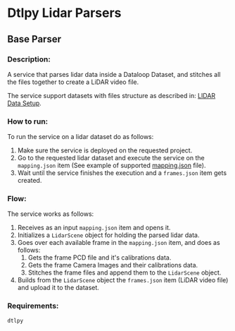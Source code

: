 # Dtlpy Lidar Parsers

## Base Parser

### Description:

A service that parses lidar data inside a Dataloop Dataset,
and stitches all the files together to create a LiDAR video file.

The service support datasets with files structure as described in:
[LIDAR Data Setup](https://dataloop.ai/docs/lidar-data-setup).


### How to run:

To run the service on a lidar dataset do as follows:
1. Make sure the service is deployed on the requested project.
2. Go to the requested lidar dataset and execute the service on the `mapping.json` item 
   (See example of supported [mapping.json](assets%2Fmapping.json) file).
3. Wait until the service finishes the execution and a `frames.json` item gets created.

### Flow:

The service works as follows:
1. Receives as an input `mapping.json` item and opens it.
2. Initializes a `LidarScene` object for holding the parsed lidar data.
3. Goes over each available frame in the `mapping.json` item, and does as follows:
   1. Gets the frame PCD file and it's calibrations data.
   2. Gets the frame Camera Images and their calibrations data.
   3. Stitches the frame files and append them to the `LidarScene` object.
4. Builds from the `LidarScene` object the `frames.json` item (LiDAR video file) and upload it to the dataset.

### Requirements:

`dtlpy`
